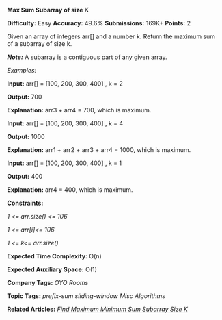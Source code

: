 **Max Sum Subarray of size K**

**Difficulty:** Easy    **Accuracy:** 49.6% **Submissions:** 169K+  **Points:** 2

Given an array of integers arr[]  and a number k. Return the maximum sum of a subarray of size k.

***Note:*** A subarray is a contiguous part of any given array.

*Examples:*

**Input:** arr[] = [100, 200, 300, 400] , k = 2

**Output:** 700

**Explanation:** arr3  + arr4 = 700, which is maximum.

**Input:** arr[] = [100, 200, 300, 400] , k = 4

**Output:** 1000

**Explanation:** arr1 + arr2 + arr3 + arr4 = 1000, which is maximum.

**Input:** arr[] = [100, 200, 300, 400] , k = 1

**Output:** 400

**Explanation:** arr4 = 400, which is maximum.

**Constraints:**

*1 <= arr.size() <= 106*

*1 <= arr[i]<= 106*

*1 <= k<= arr.size()*

**Expected Time Complexity:** O(n)

**Expected Auxiliary Space:** O(1)

**Company Tags:**
*OYO Rooms*

**Topic Tags:**
*prefix-sum  sliding-window  Misc    Algorithms*

**Related Articles:** [*Find Maximum Minimum Sum Subarray Size K*](https://www.geeksforgeeks.org/find-maximum-minimum-sum-subarray-size-k/)


